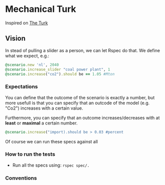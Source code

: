 # Mechanical Turk

Inspired on [The Turk](http://en.wikipedia.org/wiki/The_Turk)

## Vision

In stead of pulling a slider as a person, we can let Rspec do that. We define
what we expect, e.g.:

````ruby
@scenario.new 'nl', 2040
@scenario.increase_slider "coal power plant", 1
@scenario.increase("co2").should be == 1.05 #Mton
````

### Expectations

You can define that the outcome of the scenario is exactly a number, but more
usefull is that you can specify that an outcode of the model (e.g. "Co2")
increases with a certain value.

Furthermore, you can specify that an outcome increases/decreases with at 
**least** or **maximal** a certain number.

````ruby
@scenario.increase("import).should be > 0.03 #percent
````

Of course we can run these specs against all

### How to run the tests

* Run all the specs using: `rspec spec/.`

### Conventions

